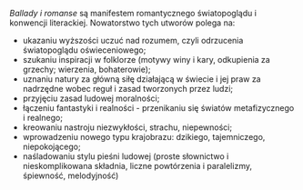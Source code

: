 *Ballady i romanse* są manifestem romantycznego światopoglądu i konwencji literackiej. Nowatorstwo tych utworów polega na:
- ukazaniu wyższości uczuć nad rozumem, czyli odrzucenia światopoglądu oświeceniowego;
- szukaniu inspiracji w folklorze (motywy winy i kary, odkupienia za grzechy; wierzenia, bohaterowie);
- uznaniu natury za główną siłę działającą w świecie i jej praw za nadrzędne wobec reguł i zasad tworzonych przez ludzi;
- przyjęciu zasad ludowej moralności;
- łączeniu fantastyki i realności - przenikaniu się światów metafizycznego i realnego;
- kreowaniu nastroju niezwykłości, strachu, niepewności;
- wprowadzeniu nowego typu krajobrazu: dzikiego, tajemniczego, niepokojącego;
- naśladowaniu stylu pieśni ludowej (proste słownictwo i nieskomplikowana składnia, liczne powtórzenia i paralelizmy, śpiewność, melodyjność)